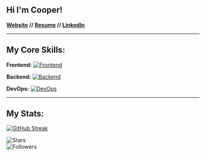 ## Hi I'm Cooper!
**[Website](https://cooperability.com) // [Resume](https://drive.google.com/file/d/1-mHF7SH3ym9QI8jKBtpKKzvbJM8L1Ovc/view?usp=sharing) // [LinkedIn](https://www.linkedin.com/in/cooperability/)**

---
## My Core Skills:
**Frontend:**
[![Frontend](https://skillicons.dev/icons?i=ts,nextjs,css,tailwind,svelte,vercel,vue)](https://skillicons.dev)

**Backend:**
[![Backend](https://skillicons.dev/icons?i=python,postgresql,django,gcp)](https://skillicons.dev)

**DevOps:**
[![DevOps](https://skillicons.dev/icons?i=docker,github,gitlab,heroku,kubernetes,postman)](https://skillicons.dev)

---
## My Stats:
[![GitHub Streak](https://streak-stats.demolab.com?user=cooperability&theme=tokyonight-duo&hide_border=true&exclude_days=Sun%2CSat)](https://git.io/streak-stats)

![Stars](https://img.shields.io/github/stars/cooperability?style=social)  
![Followers](https://img.shields.io/github/followers/cooperability?style=social)  


<!-- ![React](https://img.shields.io/badge/-React-000?&logo=React)
![Node.js](https://img.shields.io/badge/-Node.js-000?&logo=Node.js)
![Nextjs](https://img.shields.io/badge/Next.js-000000?logo=nextdotjs)
![PostgreSQL](https://img.shields.io/badge/-PostgreSQL-000?&logo=PostgreSQL)
![Vercel](https://img.shields.io/badge/-Vercel-000?&logo=Vercel) -->